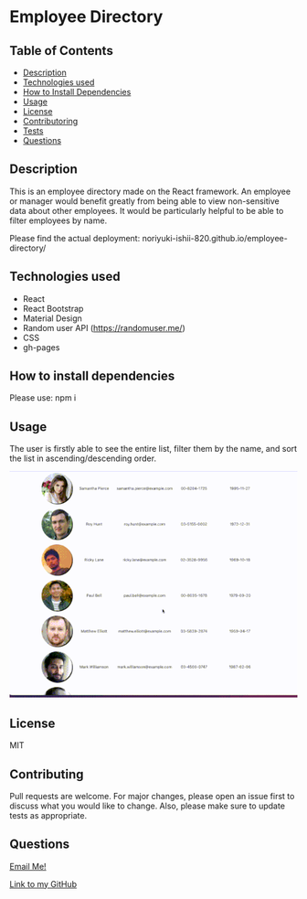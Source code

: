 # Employee Directory

## Table of Contents

- [Description](#description)
- [Technologies used](#technologies-used)
- [How to Install Dependencies](#how-to-install-dependencies)
- [Usage](#usage)
- [License](#license)
- [Contributoring](#contributing)
- [Tests](#tests)
- [Questions](#questions)

## Description

This is an employee directory made on the React framework. An employee or manager would benefit greatly from being able to view non-sensitive data about other employees. It would be particularly helpful to be able to filter employees by name.

Please find the actual deployment: 
noriyuki-ishii-820.github.io/employee-directory/

## Technologies used

- React
- React Bootstrap
- Material Design
- Random user API (https://randomuser.me/)
- CSS
- gh-pages

## How to install dependencies

Please use: npm i

## Usage

The user is firstly able to see the entire list, filter them by the name, and sort the list in ascending/descending order. 

![](./demo-gif.gif)



## License

MIT

## Contributing

Pull requests are welcome. For major changes, please open an issue first to discuss what you would like to change. Also, please make sure to update tests as appropriate.

## Questions

[Email Me!](mailto:nishii.dev.syd@gmail.com)

[Link to my GitHub](https://github.com/noriyuki-ishii-820)
